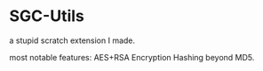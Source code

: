 # SGC-Utils
a stupid scratch extension I made.

most notable features:
   AES+RSA Encryption
   Hashing beyond MD5.
